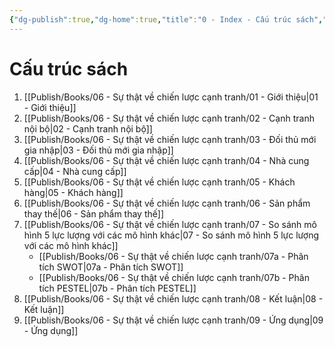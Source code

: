 ```yaml
---
{"dg-publish":true,"dg-home":true,"title":"0 - Index - Cấu trúc sách","date":"2025-03-09","tags":["sach","sach/su-that-ve-chien-luoc-canh-tranh","gardenEntry","gardenEntry"],"dg-path":"Books/06 - Sự thật về chiến lược cạnh tranh/00 Index Cau Truc Sach.md","permalink":"/books/06-su-that-ve-chien-luoc-canh-tranh/00-index-cau-truc-sach/","dgPassFrontmatter":true,"updated":"2025-03-09T10:38:05.362+07:00"}
---
```



# Cấu trúc sách

1. [[Publish/Books/06 - Sự thật về chiến lược cạnh tranh/01 - Giới thiệu\|01 - Giới thiệu]]
2. [[Publish/Books/06 - Sự thật về chiến lược cạnh tranh/02 - Cạnh tranh nội bộ\|02 - Cạnh tranh nội bộ]]
3. [[Publish/Books/06 - Sự thật về chiến lược cạnh tranh/03 - Đối thủ mới gia nhập\|03 - Đối thủ mới gia nhập]]
4. [[Publish/Books/06 - Sự thật về chiến lược cạnh tranh/04 - Nhà cung cấp\|04 - Nhà cung cấp]]
5. [[Publish/Books/06 - Sự thật về chiến lược cạnh tranh/05 - Khách hàng\|05 - Khách hàng]]
6. [[Publish/Books/06 - Sự thật về chiến lược cạnh tranh/06 - Sản phẩm thay thế\|06 - Sản phẩm thay thế]]
7. [[Publish/Books/06 - Sự thật về chiến lược cạnh tranh/07 - So sánh mô hình 5 lực lượng với các mô hình khác\|07 - So sánh mô hình 5 lực lượng với các mô hình khác]]
   - [[Publish/Books/06 - Sự thật về chiến lược cạnh tranh/07a - Phân tích SWOT\|07a - Phân tích SWOT]]
   - [[Publish/Books/06 - Sự thật về chiến lược cạnh tranh/07b - Phân tích PESTEL\|07b - Phân tích PESTEL]]
8. [[Publish/Books/06 - Sự thật về chiến lược cạnh tranh/08 - Kết luận\|08 - Kết luận]]
9. [[Publish/Books/06 - Sự thật về chiến lược cạnh tranh/09 - Ứng dụng\|09 - Ứng dụng]]
